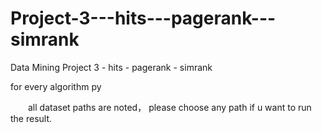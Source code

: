 # Project-3---hits---pagerank---simrank
Data Mining Project 3 - hits - pagerank - simrank

for every algorithm py<br/>
<p style="text-indent:2em;"> all dataset paths are noted， please choose any path if u want to run the result.</p>
